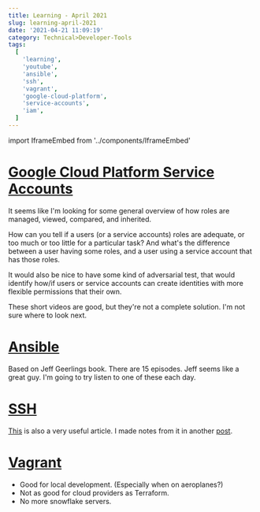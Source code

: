 ```yaml
---
title: Learning - April 2021
slug: learning-april-2021
date: '2021-04-21 11:09:19'
category: Technical>Developer-Tools
tags:
  [
    'learning',
    'youtube',
    'ansible',
    'ssh',
    'vagrant',
    'google-cloud-platform',
    'service-accounts',
    'iam',
  ]
---
```


import IframeEmbed from '../components/IframeEmbed'

<TOCInline toc={props.toc} exclude="Overview" toHeading={2} />

# [Google Cloud Platform Service Accounts](https://www.youtube.com/playlist?list=PLIivdWyY5sqIlPnZ7cvkg2Ck-8ZZ8TA5t)

It seems like I'm looking for some general overview of how roles are managed,
viewed, compared, and inherited.

How can you tell if a users (or a service accounts) roles are adequate, or
too much or too little for a particular task? And what's the difference
between a user having some roles, and a user using a service account that
has those roles.

It would also be nice to have some kind of adversarial test, that would
identify how/if users or service accounts can create identities with more
flexible permissions that their own.

These short videos are good, but they're not a complete solution. I'm not sure
where to look next.

<IframeEmbed src='https://www.youtube.com/embed/xXk1YlkKW_k' />

# [Ansible](https://www.youtube.com/playlist?list=PL2_OBreMn7FplshFCWYlaN2uS8et9RjNG)

Based on Jeff Geerlings book. There are 15 episodes. Jeff seems like a great
guy. I'm going to try listen to one of these each day.

<IframeEmbed src='https://www.youtube.com/embed/goclfp6a2IQ' />

# [SSH](https://www.youtube.com/watch?v=hQWRp-FdTpc&list=PLQGMHRkCCyDw5arrPInZT_T8TbDdzmeBp&index=4)

<IframeEmbed src='https://www.youtube.com/embed/hQWRp-FdTpc' />

[This](https://www.digitalocean.com/community/tutorials/ssh-essentials-working-with-ssh-servers-clients-and-keys)
is also a very useful article. I made notes from it in another [post](/blog/ssh-notes).

# [Vagrant](https://www.youtube.com/watch?v=vBrezgo&list=PLQGMHRkCCyDw5arrPInZT_T8TbDdzmeBp&index=2X)

<IframeEmbed src='https://www.youtube.com/embed/vBreXjkizgo' />

- Good for local development. (Especially when on aeroplanes?)
- Not as good for cloud providers as Terraform.
- No more snowflake servers.
